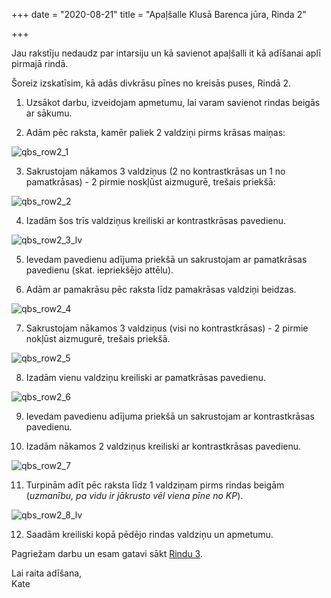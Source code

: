 +++
date = "2020-08-21"
title = "Apaļšalle Klusā Barenca jūra, Rinda 2"

+++

Jau rakstīju nedaudz par intarsiju un kā savienot apaļšalli it kā adīšanai aplī pirmajā rindā.

Šoreiz izskatīsim, kā adās divkrāsu pīnes no kreisās puses, Rindā 2.

<!--more-->

1. Uzsākot darbu, izveidojam apmetumu, lai varam savienot rindas beigās ar sākumu.

2. Adām pēc raksta, kamēr paliek 2 valdziņi pirms krāsas maiņas:

![qbs_row2_1](../images/qbs_row2_1.webp)

3. Sakrustojam nākamos 3 valdziņus (2 no kontrastkrāsas un 1 no pamatkrāsas) - 2 pirmie noskļūst aizmugurē, trešais priekšā:

![qbs_row2_2](../images/qbs_row2_2.webp)

4. Izadām šos trīs valdziņus kreiliski ar kontrastkrāsas pavedienu.

![qbs_row2_3_lv](../images/qbs_row2_3_lv.webp)

5. Ievedam pavedienu adījuma priekšā un sakrustojam ar pamatkrāsas pavedienu (skat. iepriekšējo attēlu).

6. Adām ar pamakrāsu pēc raksta līdz pamakrāsas valdziņi beidzas.

![qbs_row2_4](../images/qbs_row2_4.webp)

7. Sakrustojam nākamos 3 valdziņus (visi no kontrastkrāsas) - 2 pirmie nokļūst aizmugurē, trešais priekšā.

![qbs_row2_5](../images/qbs_row2_5.webp)

8. Izadām vienu valdziņu kreiliski ar pamatkrāsas pavedienu.

![qbs_row2_6](../images/qbs_row2_6.webp)

9. Ievedam pavedienu adījuma priekšā un sakrustojam ar kontrastkrāsas pavedienu.

10. Izadām nākamos 2 valdziņus kreiliski ar kontrastkrāsas pavedienu.

![qbs_row2_7](../images/qbs_row2_7.webp)

11. Turpinām adīt pēc raksta līdz 1 valdziņam pirms rindas beigām (*uzmanību, pa vidu ir jākrusto vēl viena pīne no KP*).

![qbs_row2_8_lv](../images/qbs_row2_8_lv.webp)

12. Saadām kreiliski kopā pēdējo rindas valdziņu un apmetumu.

Pagriežam darbu un esam gatavi sākt [Rindu 3](/post/apaļšalle-klusā-barenca-jūra-rinda-3). 

Lai raita adīšana,  
Kate